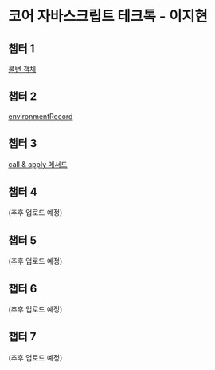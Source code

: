 # 코어 자바스크립트 테크톡 - 이지현

## 챕터 1
[불변 객체](https://github.com/CitrusSoda/codeit14_techtalk/tree/main/%EC%9D%B4%EC%A7%80%ED%98%84/chapter%201)

## 챕터 2
[environmentRecord](https://github.com/CitrusSoda/codeit14_techtalk/tree/main/%EC%9D%B4%EC%A7%80%ED%98%84/chapter%202)

## 챕터 3
[call & apply 메서드](https://github.com/CitrusSoda/codeit14_techtalk/tree/main/%EC%9D%B4%EC%A7%80%ED%98%84/chapter%203)

## 챕터 4
(추후 업로드 예정)

## 챕터 5
(추후 업로드 예정)

## 챕터 6
(추후 업로드 예정)

## 챕터 7
(추후 업로드 예정)
